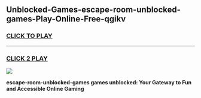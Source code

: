 
## Unblocked-Games-escape-room-unblocked-games-Play-Online-Free-qgikv
<h3>
<a href="https://premium76.site?title=escape-room-unblocked-games&ref=26A">CLICK TO PLAY</a></h3>
<hr>

<h3>
<a href="https://premium76.site?title=escape-room-unblocked-games&ref=26A">CLICK 2 PLAY</a>
  
</h3>

<a href="https://premium76.site?title=escape-room-unblocked-games&ref=26A"><img src="https://clearcache.store/games.png"></a>


**escape-room-unblocked-games games unblocked: Your Gateway to Fun and Accessible Online Gaming**
